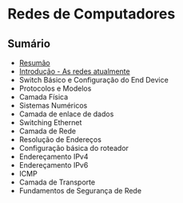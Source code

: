 # Redes de Computadores

## **Sumário**
- [Resumão](./resumo.md)
- [Introdução - As redes atualmente](./Intro/networks-today.md)
- Switch Básico e Configuração do End Device
- Protocolos e Modelos
- Camada Física
- Sistemas Numéricos
- Camada de enlace de dados
- Switching Ethernet
- Camada de Rede
- Resolução de Endereços
- Configuração básica do roteador
- Endereçamento IPv4
- Endereçamento IPv6
- ICMP
- Camada de Transporte
- Fundamentos de Segurança de Rede
